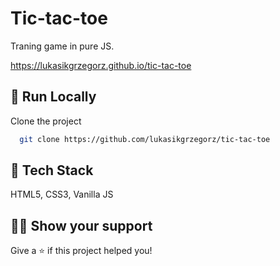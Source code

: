 #  Tic-tac-toe

Traning game in pure JS.

https://lukasikgrzegorz.github.io/tic-tac-toe

## 🚀 Run Locally

Clone the project

```bash
  git clone https://github.com/lukasikgrzegorz/tic-tac-toe
```

## 📝 Tech Stack

HTML5, CSS3, Vanilla JS

## 👨‍🚀 Show your support
Give a ⭐️ if this project helped you!
